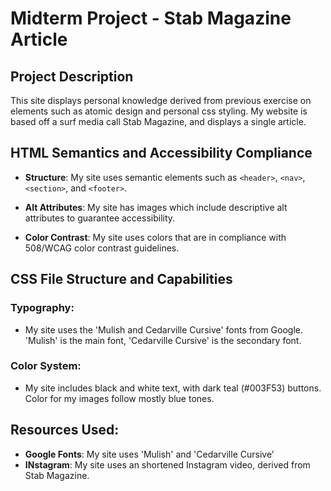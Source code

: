 # Midterm Project - Stab Magazine Article
## Project Description

This site displays personal knowledge derived from previous exercise on elements such as atomic design and personal css styling. My website is based off a surf media call Stab Magazine, and displays a single article.


## HTML Semantics and Accessibility Compliance

- **Structure**: My site uses semantic elements such as `<header>`, `<nav>`, `<section>`, and `<footer>`.
  
- **Alt Attributes**: My site has images which include descriptive alt attributes to guarantee accessibility.

- **Color Contrast**: My site uses colors that are in compliance with 508/WCAG color contrast guidelines.

## CSS File Structure and Capabilities

### Typography:
- My site uses the 'Mulish and Cedarville Cursive' fonts from Google. 'Mulish' is the main font, 'Cedarville Cursive' is the secondary font.

### Color System:
- My site includes black and white text, with dark teal (#003F53) buttons. Color for my images follow mostly blue tones.


## Resources Used:

- **Google Fonts**: My site uses 'Mulish' and 'Cedarville Cursive' 
- **INstagram**: My site uses an shortened Instagram video, derived from Stab Magazine.  
